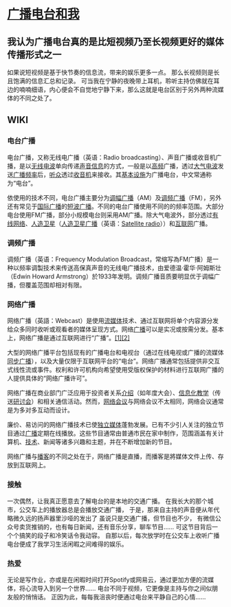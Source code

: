 # [广播电台和我](https://github.com/ChiricoSAMA/Blog/issues/15)

## 我认为广播电台真的是比短视频乃至长视频更好的媒体传播形式之一
如果说短视频是基于快节奏的信息流，带来的娱乐更多一点。
那么长视频则是长且饱满的信息汇总和记录。
可当我在宁静的夜晚带上耳机，聆听主持仿佛就在耳边的喃喃细语，内心便会不自觉地宁静下来，那么这就是电台区别于另外两种流媒体的不同之处了。

## WIKI
### 电台广播
电台广播，又称无线电广播（英语：Radio broadcasting）、声音广播或收音机广播，是以[无线电波](https://zh.wikipedia.org/wiki/%E7%84%A1%E7%B7%9A%E9%9B%BB%E6%B3%A2)单向传递[声音](https://zh.wikipedia.org/wiki/%E8%81%B2%E9%9F%B3)[信息](https://zh.wikipedia.org/wiki/%E8%B3%87%E8%A8%8A)的方式，一般是以[高频](https://zh.wikipedia.org/wiki/%E9%AB%98%E9%A0%BB)广播，透过[大气电波](https://zh.wikipedia.org/wiki/%E5%A4%A7%E6%B0%A3%E9%9B%BB%E6%B3%A2)发送[广播](https://zh.wikipedia.org/wiki/%E5%BB%A3%E6%92%AD)[频率](https://zh.wikipedia.org/wiki/%E9%A0%BB%E7%8E%87)后，[听众](https://zh.wikipedia.org/wiki/%E5%90%AC%E4%BC%97)透过[收音机](https://zh.wikipedia.org/wiki/%E6%94%B6%E9%9F%B3%E6%A9%9F)来接收。其[基本设施](https://zh.wikipedia.org/wiki/%E5%BB%A3%E6%92%AD%E5%8F%B0)为广播电台，中文常通称为“电台”。

依使用的技术不同，电台广播主要分为[调幅广播](https://zh.wikipedia.org/wiki/%E8%AA%BF%E5%B9%85%E5%BB%A3%E6%92%AD)（AM）及[调频广播](https://zh.wikipedia.org/wiki/%E8%B0%83%E9%A2%91%E5%B9%BF%E6%92%AD)（FM），另外还有常见于[国际广播](https://zh.wikipedia.org/wiki/%E5%9B%BD%E9%99%85%E5%B9%BF%E6%92%AD)的[短波广播](https://zh.wikipedia.org/wiki/%E7%9F%AD%E6%B3%A2%E5%BB%A3%E6%92%AD)。不同的电台广播使用不同的的频率范围。大部分电台使用FM广播，部分小规模电台则采用AM广播。除大气电波外，部分透过[有线网络](https://zh.wikipedia.org/wiki/%E6%9C%89%E7%B7%9A%E5%BB%A3%E6%92%AD)、[人造卫星](https://zh.wikipedia.org/wiki/%E4%BA%BA%E9%80%A0%E8%A1%9B%E6%98%9F)（[人造卫星广播](https://zh.wikipedia.org/w/index.php?title=%E4%BA%BA%E9%80%A0%E8%A1%9B%E6%98%9F%E5%BB%A3%E6%92%AD&action=edit&redlink=1)（英语：[Satellite radio](https://en.wikipedia.org/wiki/Satellite_radio)））和[互联网](https://zh.wikipedia.org/wiki/%E4%BA%92%E8%81%AF%E7%B6%B2)广播。

### 调频广播
调频广播（英语：Frequency Modulation Broadcast，常缩写為FM广播）是一种以频率调製技术来传送高保真声音的无线电广播技术，由爱德温·霍华·阿姆斯壮（Edwin Howard Armstrong）於1933年发明。调频广播音质要明显优于调幅广播，但覆盖范围却相对有限。 

### 网络广播
网络广播（英語：Webcast）是使用[流媒体](https://zh.wikipedia.org/wiki/%E6%B5%81%E5%AA%92%E4%BD%93)技术、通过互联网将单个内容源分发给众多同时收听或观看者的媒体呈现方式。网络[广播](https://zh.wikipedia.org/wiki/%E5%B9%BF%E6%92%AD)可以是实况或按需分发。基本上，网络广播是通过互联网进行“广播”。[[1]](https://zh.wikipedia.org/wiki/%E7%BD%91%E7%BB%9C%E5%B9%BF%E6%92%AD#cite_note-1)[[2]](https://zh.wikipedia.org/wiki/%E7%BD%91%E7%BB%9C%E5%B9%BF%E6%92%AD#cite_note-2)

大型的网络广播平台包括现有的广播电台和电视台（通过在线电视或广播的流媒体[同步广播](https://zh.wikipedia.org/wiki/%E5%90%8C%E6%AD%A5%E5%B9%BF%E6%92%AD)），以及大量仅限于互联网平台的“电台”。网络广播通常包括提供非交互式线性流或事件。权利和许可机构向希望使用受版权保护的材料进行互联网广播的人提供具体的“网络广播许可”。

网络广播在商业部门广泛应用于投资者关系[介绍](https://zh.wikipedia.org/wiki/%E7%B0%A1%E5%A0%B1)（如年度大会）、[信息化教学](https://zh.wikipedia.org/wiki/%E6%95%99%E8%82%B2%E6%8A%80%E6%9C%AF%E5%AD%A6)（传送[研讨会](https://zh.wikipedia.org/wiki/%E8%AC%9B%E5%BA%A7)）和相关通信活动。然而，[网络会议](https://zh.wikipedia.org/w/index.php?title=%E7%BD%91%E7%BB%9C%E4%BC%9A%E8%AE%AE&action=edit&redlink=1)与网络会议不太相同，网络会议通常是为多对多互动而设计。

廉价、易访问的网络广播技术已使[独立媒体](https://zh.wikipedia.org/wiki/%E7%8D%A8%E7%AB%8B%E5%AA%92%E9%AB%94)蓬勃发展。已有不少引人关注的独立节目通过[广播](https://zh.wikipedia.org/wiki/%E5%B9%BF%E6%92%AD)定期在线播放。这些节目通常由普通市民在家中制作，范围涵盖有关计算机、[技术](https://zh.wikipedia.org/wiki/%E6%8A%80%E6%9C%AF)、新闻等诸多兴趣和主题，并在不断增加新的节目。

网络广播与[播客](https://zh.wikipedia.org/wiki/%E6%92%AD%E5%AE%A2)的不同之处在于，网络广播是直播，而播客是將媒体文件上传、存放到互联网上。

### 接触

一次偶然，让我真正愿意去了解电台的是本地的交通广播。
在我长大的那个城市，公交车上的播放器总是会播放交通广播，
于是，那来自主持的声音便从年代略微久远的扬声器里沙哑的发出了
虽说只是交通广播，但节目也不少，
有微信公众号卖货推销的，也有每日新闻，还有音乐分享，聊车节目……
可这节目背后一个个搞笑的段子和冷笑话令我动容。
自那以后，每次放学时在公交车上收听广播电台便成了我学习生活闲暇之间难得的娱乐。

### 热爱

无论是写作业，亦或是在闲暇时间打开Spotify或网易云，通过更加方便的流媒体，将心流导入到另一个世界……
电台不同于视频，它更像是主持与你之间似朋友般的悄悄话。
正因为此，每每我沮丧时便通过电台来平静自己的心情……